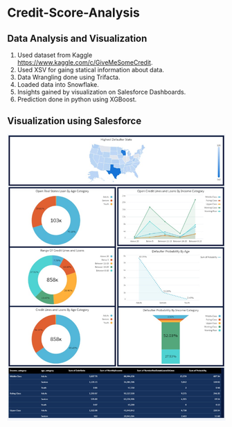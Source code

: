 # Credit-Score-Analysis
## Data Analysis and Visualization
1) Used dataset from Kaggle https://www.kaggle.com/c/GiveMeSomeCredit.
2) Used XSV for gaing statical information about data.
3) Data Wrangling done using Trifacta.
4) Loaded data into Snowflake.
5) Insights gained by visualization on Salesforce Dashboards.
6) Prediction done in python using XGBoost.

## Visualization using Salesforce
![](Salesforce%20Dashboards/Main%20Dashboard.jpeg)
